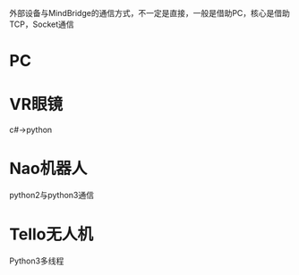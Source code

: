 外部设备与MindBridge的通信方式，不一定是直接，一般是借助PC，核心是借助TCP，Socket通信

# PC

# VR眼镜

c#->python

# Nao机器人

python2与python3通信

# Tello无人机

Python3多线程
